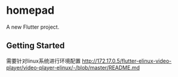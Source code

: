 # homepad

A new Flutter project.

## Getting Started
需要针对linux系统进行环境配置
http://172.17.0.5/flutter-elinux-video-player/video-player-elinux/-/blob/master/README.md
